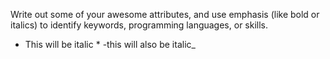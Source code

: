 Write out some of your awesome attributes, and use emphasis (like bold or italics) to identify keywords, programming languages, or skills. 
* This will be italic *
 -this will also be italic_
